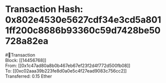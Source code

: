 
Transaction Hash: 0x802e4530e5627cdf34e3cd5a8011ff200c8686b93360c59d7428be50728a82ea
====================================================================================
  
#💸Transaction  
Block: [[14456768]]  
From: [[0x1c47ad80a8b0b467eb67ef23f2d4f772d500fb08]]  
To: [[0xc02aaa39b223fe8d0a0e5c4f27ead9083c756cc2]]  
Transferred: 0.15 Ether